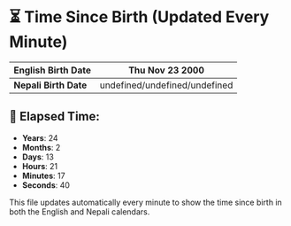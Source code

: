 # ⏳ Time Since Birth (Updated Every Minute)

| **English Birth Date** | Thu Nov 23 2000 |
|------------------------|-------------------------------------|
| **Nepali Birth Date**  | undefined/undefined/undefined                  |

## 📅 Elapsed Time:

- **Years**: 24
- **Months**: 2
- **Days**: 13
- **Hours**: 21
- **Minutes**: 17
- **Seconds**: 40

This file updates automatically every minute to show the time since birth in both the English and Nepali calendars.